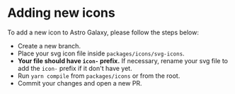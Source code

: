 # Adding new icons

To add a new icon to Astro Galaxy, please follow the steps below:

- Create a new branch.
- Place your svg icon file inside `packages/icons/svg-icons`.
- **Your file should have `icon-` prefix.** If necessary, rename your svg file to add the `icon-` prefix if it don't have yet.
- Run `yarn compile` from `packages/icons` or from the root.
- Commit your changes and open a new PR.
